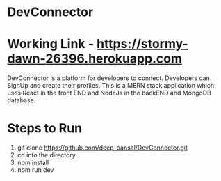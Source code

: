 # DevConnector
# Working Link - https://stormy-dawn-26396.herokuapp.com
DevConnector is a platform for developers to connect. Developers can SignUp and create their profiles. This is a MERN stack application which uses React in the front END and NodeJs in the backEND and MongoDB database.

# Steps to Run
1. git clone https://github.com/deep-bansal/DevConnector.git
2. cd into the directory
3. npm install
4. npm run dev

